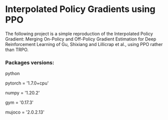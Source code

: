 # Interpolated Policy Gradients using PPO

The following project is a simple reproduction of the Interpolated Policy Gradient: Merging On-Policy and Off-Policy Gradient Estimation for Deep Reinforcement Learning of Gu, Shixiang and Lillicrap et al., using PPO rather than TRPO.

### Packages versions:
python

pytorch = '1.7.0+cpu'

numpy = '1.20.2'

gym = '0.17.3'

mujoco = '2.0.2.13'
